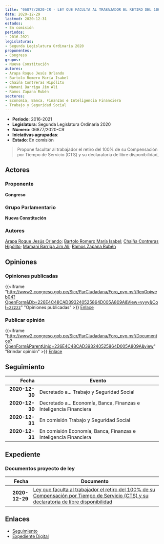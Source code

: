 ```yaml
---
title: "06877/2020-CR - LEY QUE FACULTA AL TRABAJADOR EL RETIRO DEL 100% DE SU COMPENSACIÓN POR TIEMPO DE SERVICIOS (CTS) Y SU DECLARATORIA DE LIBRE DISPONIBILIDAD"
date: 2020-12-29
lastmod: 2020-12-31
estados:
- En comisión
periodos:
- 2016-2021
legislaturas:
- Segunda Legislatura Ordinaria 2020
proponentes:
- Congreso
grupos:
- Nueva Constitución
autores:
- Arapa Roque Jesús Orlando
- Bartolo Romero María Isabel
- Chaiña Contreras Hipólito
- Mamani Barriga Jim Ali
- Ramos Zapana Rubén
sectores:
- Economía, Banca, Finanzas e Inteligencia Financiera
- Trabajo y Seguridad Social
---
```

- **Periodo**: 2016-2021
- **Legislatura**: Segunda Legislatura Ordinaria 2020
- **Número**: 06877/2020-CR
- **Iniciativas agrupadas**: 
- **Estado**: En comisión

> Propone facultar al trabajador el retiro del 100% de su Compensación por Tiempo de Servicio (CTS) y su declaratoria de libre disponibilidad,


## Actores

### Proponente

**Congreso**

### Grupo Parlamentario

**Nueva Constitución**

### Autores

[Arapa Roque Jesús Orlando](mailto:mailto:jarapa@congreso.gob.pe); [Bartolo Romero María Isabel](mailto:mailto:mbartolo@congreso.gob.pe); [Chaiña Contreras Hipólito](mailto:mailto:hchaina@congreso.gob.pe); [Mamani Barriga Jim Ali](mailto:mailto:jmamani@congreso.gob.pe); [Ramos Zapana Rubén](mailto:mailto:rramos@congreso.gob.pe)

## Opiniones

### Opiniones publicadas

{{<iframe "http://www2.congreso.gob.pe/Sicr/ParCiudadana/Foro_pvp.nsf/RepOpiweb04?OpenForm&Db=226E4C48CAD393240525864D005A809A&View=yyyy&Col=zzzzz" "Opiniones publicadas" >}}
[Enlace](http://www2.congreso.gob.pe/Sicr/ParCiudadana/Foro_pvp.nsf/RepOpiweb04?OpenForm&Db=226E4C48CAD393240525864D005A809A&View=yyyy&Col=zzzzz)

### Publicar opinión

{{<iframe "http://www2.congreso.gob.pe/Sicr/ParCiudadana/Foro_pvp.nsf/Documentos?OpenForm&ParentUnid=226E4C48CAD393240525864D005A809A&view" "Brindar opinión" >}}
[Enlace](http://www2.congreso.gob.pe/Sicr/ParCiudadana/Foro_pvp.nsf/Documentos?OpenForm&ParentUnid=226E4C48CAD393240525864D005A809A&view)


## Seguimiento

| Fecha | Evento |
|------:|--------|
| **2020-12-30** | Decretado a... Trabajo y Seguridad Social |
| **2020-12-30** | Decretado a... Economía, Banca, Finanzas e Inteligencia Financiera |
| **2020-12-31** | En comisión Trabajo y Seguridad Social |
| **2020-12-31** | En comisión Economía, Banca, Finanzas e Inteligencia Financiera |

## Expediente

### Documentos proyecto de ley

| Fecha | Documento |
|------:|-----------|
| **2020-12-29** | [Ley que faculta al trabajador el retiro del 100% de su Compensación por Tiempo de Servicio (CTS) y su declaratoria de libre disponibilidad](http://www.leyes.congreso.gob.pe/Documentos/2016_2021/Proyectos_de_Ley_y_de_Resoluciones_Legislativas/PL06877-20201229.pdf) |

## Enlaces

- [Seguimiento](http://www2.congreso.gob.pe/Sicr/TraDocEstProc/CLProLey2016.nsf/f7fff46988ca05b1052578e100829cc7/d3ef7cff745b70d90525864d0061321b?OpenDocument)
- [Expediente Digital](http://www2.congreso.gob.pe/Sicr/TraDocEstProc/Expvirt_2011.nsf/visbusqptramdoc1621/06877?opendocument)


